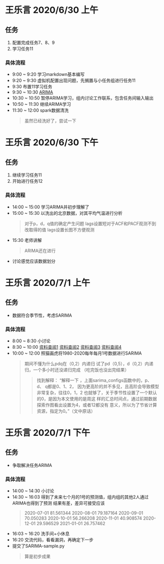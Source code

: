 # 王乐言 2020/6/30 上午
## 任务
1. 配置完成任务7、8、9
2. 学习任务11
### 具体流程
* 9:00 ~ 9:20 学习markdown基本编写
* 9:20 ~ 9:30 虚拟机配置出现问题，先搁置与小任务组进行任务11
* 9:30 布置11学习任务 
* 9:30 ~ 10:30 [ARIMA](https://www.bilibili.com/video/BV1F441187xt/)
* 10:30 ~ 10:50 暂停ARIMA学习，组内讨论工作联系，包含任务间输入输出
* 10:50 ~ 11:30 继续ARIMA学习
* 11:30 ~ 12:00 spark数据清洗
   >虽然已经洗好了，尝试一下

# 王乐言 2020/6/30 下午
## 任务
1. 继续学习任务11
2. 开始进行任务12
### 具体流程
* 14:00 ~ 15:00 学习ARIMA并初步理解了
* 15:00 ~ 15:30 以洗出的北京数据，对其平均气温进行分析
   >对于p，d，q值的确定产生问题
      lags设置短对于ACF和PACF观测不到改取得的值
      lags设置长图不方便观测
* 15:30 老师讲解
   >ARIMA还在进行 
* 讨论感觉应该数据划分

# 王乐言 2020/7/1 上午
## 任务
* 数据符合季节性，考虑SARIMA
### 具体流程
* 8:00 ~ 8:30 小讨论
* 8:30 ~ 10:00 [资料查阅1](https://www.cnblogs.com/tecdat/p/12762526.html)
                        [资料查阅2](https://blog.csdn.net/fitzgerald0/article/details/100823231)
                        [资料查阅3](https://zhuanlan.zhihu.com/p/133384914)
                        [资料查阅4](https://blog.csdn.net/sundongsdu/article/details/88226526)
* 10:00 ~ 12:00 照猫画虎将1980-2020每年每月1号数据进行SARIMA
   >期间不懂为什么pdq在（0,2）内递归
     试了pd（0,5），d（0,2）内递归，一个多小时还没递归完成 （吃完饭也没出完结果）
   >>找到解释：
        “解释一下 ，上面sarima_configs函数中的，p、 d、 q都是0、1、2，
        因为更高阶的并不多见，且高阶会导致模型非常复杂，往往0，1，2
        也就够了，关于季节性设置了一个默认的0，是因为本文使用的是周这
        样的汇总时间点，通过前期数据探索作图看出设置为4，或者12都没有
        意义，所以为了节省计算资源，指定为0。”（文中原话）       

# 王乐言 2020/7/1 下午
## 任务
* 争取解决任务ARIMA
### 具体流程
* 14:00 ~ 14:30 小讨论
* 14:30 ~ 16:03 得到了未来七个月的1号的预测值，组内组的其他2人通过ARIMA也得到了预测
                          结果有差，差异可接受应该
   >2020-07-01    81.561344
      2020-08-01    79.187164
      2020-09-01    70.050283
      2020-10-01    56.266208
      2020-11-01    40.908574
      2020-12-01    29.596529
      2021-01-01    26.757462
* 16:03 ~ 16:20 洗手间+小休息
* 16:20 交流代码，看看漏洞，再确定下一步
* 提交了SARIMA-sample.py
   >算是初步成果